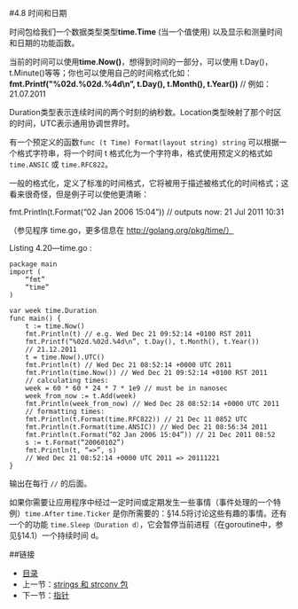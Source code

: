 #4.8 时间和日期

时间包给我们一个数据类型类型**time.Time** (当一个值使用) 以及显示和测量时间和日期的功能函数。

当前的时间可以使用**time.Now()**，想得到时间的一部分，可以使用 t.Day()，t.Minute()等等；你也可以使用自己的时间格式化如： **fmt.Printf("%02d.%02d.%4d\n”, t.Day(), t.Month(), t.Year())** // 例如：21.07.2011

Duration类型表示连续时间的两个时刻的纳秒数。Location类型映射了那个时区的时间，UTC表示通用协调世界时。

有一个预定义的函数`func (t Time) Format(layout string) string` 可以根据一个格式字符串，将一个时间 t 格式化为一个字符串，格式使用预定义的格式如 `time.ANSIC` 或 `time.RFC822`。 

一般的格式化，定义了标准的时间格式，它将被用于描述被格式化的时间格式；这看来很奇怪，但是例子可以使他更清晰：

fmt.Println(t.Format(“02 Jan 2006 15:04”)) // outputs now: 21 Jul 2011 10:31

（参见程序 time.go，更多信息在 http://golang.org/pkg/time/）

Listing 4.20—time.go :

	package main
	import (
		“fmt”
		“time”
	)

	var week time.Duration
	func main() {
		t := time.Now()
		fmt.Println(t) // e.g. Wed Dec 21 09:52:14 +0100 RST 2011
		fmt.Printf(“%02d.%02d.%4d\n”, t.Day(), t.Month(), t.Year())
		// 21.12.2011
		t = time.Now().UTC()
		fmt.Println(t) // Wed Dec 21 08:52:14 +0000 UTC 2011
		fmt.Println(time.Now()) // Wed Dec 21 09:52:14 +0100 RST 2011
		// calculating times:
		week = 60 * 60 * 24 * 7 * 1e9 // must be in nanosec
		week_from_now := t.Add(week)
		fmt.Println(week_from_now) // Wed Dec 28 08:52:14 +0000 UTC 2011
		// formatting times:
		fmt.Println(t.Format(time.RFC822)) // 21 Dec 11 0852 UTC
		fmt.Println(t.Format(time.ANSIC)) // Wed Dec 21 08:56:34 2011
		fmt.Println(t.Format(“02 Jan 2006 15:04”)) // 21 Dec 2011 08:52
		s := t.Format(“20060102”)
		fmt.Println(t, “=>”, s)
		// Wed Dec 21 08:52:14 +0000 UTC 2011 => 20111221
	}

输出在每行 `//` 的后面。

如果你需要让应用程序中经过一定时间或定期发生一些事情（事件处理的一个特例）`time.After` `time.Ticker` 是你所需要的：§14.5将讨论这些有趣的事情。还有一个的功能 `time.Sleep（Duration d）`，它会暂停当前进程（在goroutine中，参见§14.1）一个持续时间 d。

##链接
- [目录](directory.md)
- 上一节：[strings 和 strconv 包](04.7.md)
- 下一节：[指针](04.9.md)